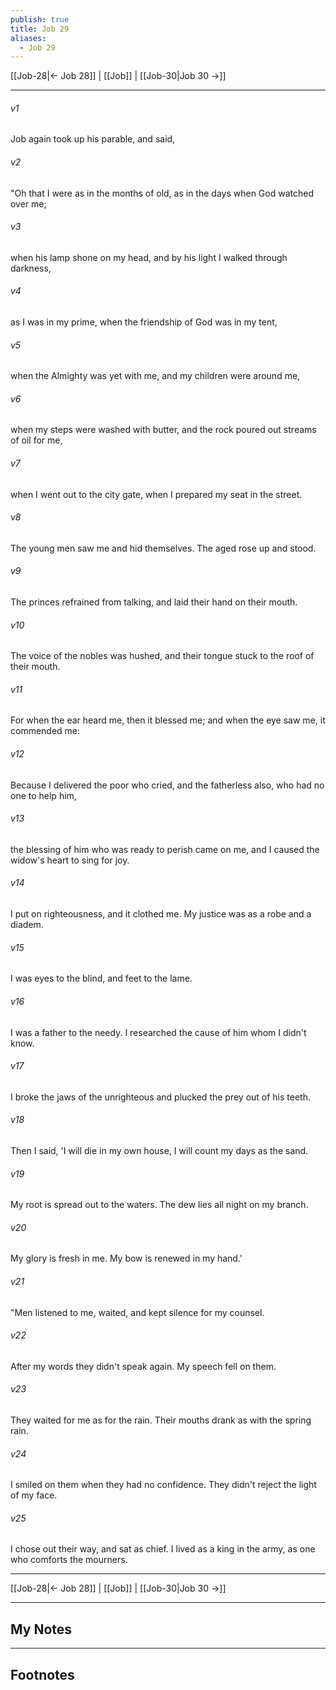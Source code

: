 ```yaml
---
publish: true
title: Job 29
aliases:
  - Job 29
---
```


[[Job-28|← Job 28]] | [[Job]] | [[Job-30|Job 30 →]]
***



###### v1 
Job again took up his parable, and said, 

###### v2 
"Oh that I were as in the months of old, as in the days when God watched over me; 

###### v3 
when his lamp shone on my head, and by his light I walked through darkness, 

###### v4 
as I was in my prime, when the friendship of God was in my tent, 

###### v5 
when the Almighty was yet with me, and my children were around me, 

###### v6 
when my steps were washed with butter, and the rock poured out streams of oil for me, 

###### v7 
when I went out to the city gate, when I prepared my seat in the street. 

###### v8 
The young men saw me and hid themselves. The aged rose up and stood. 

###### v9 
The princes refrained from talking, and laid their hand on their mouth. 

###### v10 
The voice of the nobles was hushed, and their tongue stuck to the roof of their mouth. 

###### v11 
For when the ear heard me, then it blessed me; and when the eye saw me, it commended me: 

###### v12 
Because I delivered the poor who cried, and the fatherless also, who had no one to help him, 

###### v13 
the blessing of him who was ready to perish came on me, and I caused the widow's heart to sing for joy. 

###### v14 
I put on righteousness, and it clothed me. My justice was as a robe and a diadem. 

###### v15 
I was eyes to the blind, and feet to the lame. 

###### v16 
I was a father to the needy. I researched the cause of him whom I didn't know. 

###### v17 
I broke the jaws of the unrighteous and plucked the prey out of his teeth. 

###### v18 
Then I said, 'I will die in my own house, I will count my days as the sand. 

###### v19 
My root is spread out to the waters. The dew lies all night on my branch. 

###### v20 
My glory is fresh in me. My bow is renewed in my hand.' 

###### v21 
"Men listened to me, waited, and kept silence for my counsel. 

###### v22 
After my words they didn't speak again. My speech fell on them. 

###### v23 
They waited for me as for the rain. Their mouths drank as with the spring rain. 

###### v24 
I smiled on them when they had no confidence. They didn't reject the light of my face. 

###### v25 
I chose out their way, and sat as chief. I lived as a king in the army, as one who comforts the mourners.

***
[[Job-28|← Job 28]] | [[Job]] | [[Job-30|Job 30 →]]

---
## My Notes

---
## Footnotes